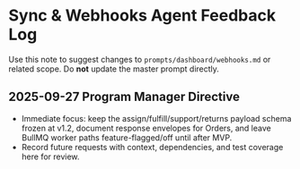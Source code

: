 # Sync & Webhooks Agent Feedback Log

Use this note to suggest changes to `prompts/dashboard/webhooks.md` or related scope. Do **not** update the master prompt directly.

## 2025-09-27 Program Manager Directive
- Immediate focus: keep the assign/fulfill/support/returns payload schema frozen at v1.2, document response envelopes for Orders, and leave BullMQ worker paths feature-flagged/off until after MVP.
- Record future requests with context, dependencies, and test coverage here for review.
